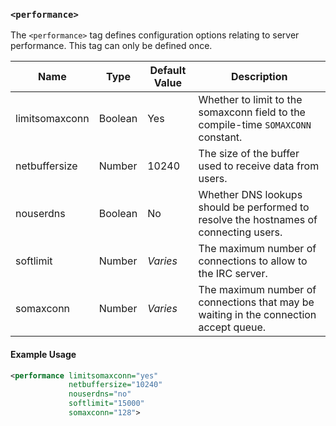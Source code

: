<!-- This file contains a page fragment. Any changes will affect all pages that include it. -->

### `<performance>`

The `<performance>` tag defines configuration options relating to server performance. This tag can only be defined once.

Name           | Type    | Default Value  | Description
-------------- | ------- | -------------- | -----------
limitsomaxconn | Boolean | Yes            | Whether to limit to the somaxconn field to the compile-time `SOMAXCONN` constant.
netbuffersize  | Number  | 10240          | The size of the buffer used to receive data from users.
nouserdns      | Boolean | No             | Whether DNS lookups should be performed to resolve the hostnames of connecting users.
softlimit      | Number  | *Varies*       | The maximum number of connections to allow to the IRC server.
somaxconn      | Number  | *Varies*       | The maximum number of connections that may be waiting in the connection accept queue.

#### Example Usage

```xml
<performance limitsomaxconn="yes"
             netbuffersize="10240"
             nouserdns="no"
             softlimit="15000"
             somaxconn="128">
```
